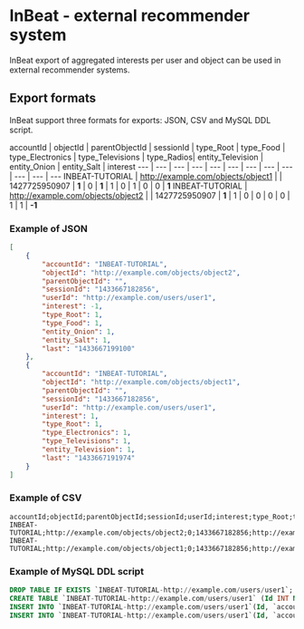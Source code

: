 # InBeat - external recommender system

InBeat export of aggregated interests per user and object can be used in external recommender systems. 

## Export formats

InBeat support three formats for exports: JSON, CSV and MySQL DDL script.

accountId | objectId | parentObjectId | sessionId | type_Root | type_Food | type_Electronics | type_Televisions | type_Radios| entity_Television | entity_Onion | entity_Salt | interest
--- | --- | --- | --- | --- | --- | --- | --- | --- | --- | --- | --- 
INBEAT-TUTORIAL | http://example.com/objects/object1 | | 1427725950907 | **1** | 0 | **1** | 1 | 0 | 1 | 0 | 0 | **1**
INBEAT-TUTORIAL | http://example.com/objects/object2 | | 1427725950907 | **1** | 1 | 0 | 0 | 0 | 0 | 1 | 1 | **-1**


### Example of JSON

```json
[
    {
        "accountId": "INBEAT-TUTORIAL",
        "objectId": "http://example.com/objects/object2",
        "parentObjectId": "",
        "sessionId": "1433667182856",
        "userId": "http://example.com/users/user1",
        "interest": -1,
        "type_Root": 1,
        "type_Food": 1,
        "entity_Onion": 1,
        "entity_Salt": 1,
        "last": "1433667199100"
    },
    {
        "accountId": "INBEAT-TUTORIAL",
        "objectId": "http://example.com/objects/object1",
        "parentObjectId": "",
        "sessionId": "1433667182856",
        "userId": "http://example.com/users/user1",
        "interest": 1,
        "type_Root": 1,
        "type_Electronics": 1,
        "type_Televisions": 1,
        "entity_Television": 1,
        "last": "1433667191974"
    }
]
```

### Example of CSV

```csv
accountId;objectId;parentObjectId;sessionId;userId;interest;type_Root;type_Food;entity_Onion;entity_Salt;last;type_Electronics;type_Televisions;entity_Television
INBEAT-TUTORIAL;http://example.com/objects/object2;0;1433667182856;http://example.com/users/user1;-1;1;1;1;1;1433667199100;0;0;0
INBEAT-TUTORIAL;http://example.com/objects/object1;0;1433667182856;http://example.com/users/user1;1;1;0;0;0;1433667191974;1;1;1
```

### Example of MySQL DDL script

```sql
DROP TABLE IF EXISTS `INBEAT-TUTORIAL-http://example.com/users/user1`; 
CREATE TABLE `INBEAT-TUTORIAL-http://example.com/users/user1` (Id INT NOT NULL AUTO_INCREMENT PRIMARY KEY,`accountId` TEXT , `userId` TEXT, `sessionId` TEXT, `objectId` TEXT, `parentObjectId` TEXT, `interest` FLOAT default 0, `type_Root` FLOAT default 0, `type_Food` FLOAT default 0, `entity_Onion` FLOAT default 0, `entity_Salt` FLOAT default 0, `last` FLOAT default 0, `type_Electronics` FLOAT default 0, `type_Televisions` FLOAT default 0, `entity_Television` FLOAT default 0);
INSERT INTO `INBEAT-TUTORIAL-http://example.com/users/user1`(Id, `accountId`, `objectId`, `parentObjectId`, `sessionId`, `userId`, `interest`, `type_Root`, `type_Food`, `entity_Onion`, `entity_Salt`, `last` ) VALUES (0,"INBEAT-TUTORIAL", "http://example.com/objects/object2", "", "1433667182856", "http://example.com/users/user1", "-1", "1", "1", "1", "1", "1433667199100");
INSERT INTO `INBEAT-TUTORIAL-http://example.com/users/user1`(Id, `accountId`, `objectId`, `parentObjectId`, `sessionId`, `userId`, `interest`, `type_Root`, `type_Electronics`, `type_Televisions`, `entity_Television`, `last` ) VALUES (0,"INBEAT-TUTORIAL", "http://example.com/objects/object1", "", "1433667182856", "http://example.com/users/user1", "1", "1", "1", "1", "1", "1433667191974");
```
